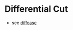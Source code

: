 Differential Cut
================
- see [diffcase](https://github.com/n-crespo/NASA-2023/blob/master/pages/diffcase.md)

